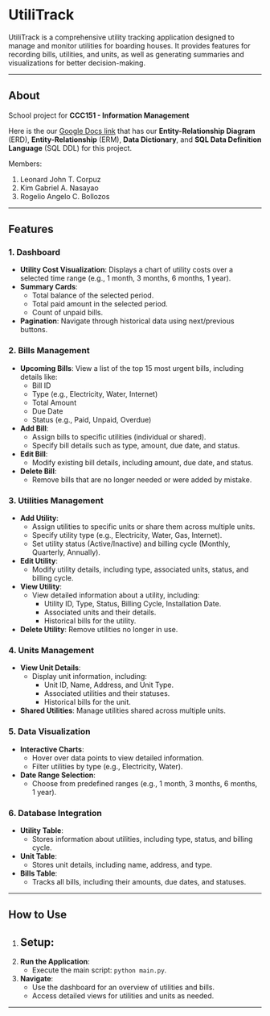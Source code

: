# UtiliTrack

UtiliTrack is a comprehensive utility tracking application designed to manage and monitor utilities for boarding houses. It provides features for recording bills, utilities, and units, as well as generating summaries and visualizations for better decision-making.

---

## About
School project for **CCC151 - Information Management**

Here is the our [Google Docs link](https://docs.google.com/document/d/14NUibsdk8e9LtcCpfhOJAlk9soUE7Fkw1tqVVz8lVOI/edit?usp=sharing) that has our **Entity-Relationship Diagram** (ERD), **Entity-Relationship** (ERM), **Data Dictionary**, and **SQL Data Definition Language** (SQL DDL) for this project.

Members:
1. Leonard John T. Corpuz
2. Kim Gabriel A. Nasayao
3. Rogelio Angelo C. Bollozos

---

## Features

### 1. **Dashboard**
   - **Utility Cost Visualization**: Displays a chart of utility costs over a selected time range (e.g., 1 month, 3 months, 6 months, 1 year).
   - **Summary Cards**:
     - Total balance of the selected period.
     - Total paid amount in the selected period.
     - Count of unpaid bills.
   - **Pagination**: Navigate through historical data using next/previous buttons.

### 2. **Bills Management**
   - **Upcoming Bills**: View a list of the top 15 most urgent bills, including details like:
     - Bill ID
     - Type (e.g., Electricity, Water, Internet)
     - Total Amount
     - Due Date
     - Status (e.g., Paid, Unpaid, Overdue)
   - **Add Bill**:
     - Assign bills to specific utilities (individual or shared).
     - Specify bill details such as type, amount, due date, and status.
   - **Edit Bill**:
     - Modify existing bill details, including amount, due date, and status.
   - **Delete Bill**:
     - Remove bills that are no longer needed or were added by mistake.

### 3. **Utilities Management**
   - **Add Utility**:
     - Assign utilities to specific units or share them across multiple units.
     - Specify utility type (e.g., Electricity, Water, Gas, Internet).
     - Set utility status (Active/Inactive) and billing cycle (Monthly, Quarterly, Annually).
   - **Edit Utility**:
     - Modify utility details, including type, associated units, status, and billing cycle.
   - **View Utility**:
     - View detailed information about a utility, including:
       - Utility ID, Type, Status, Billing Cycle, Installation Date.
       - Associated units and their details.
       - Historical bills for the utility.
   - **Delete Utility**: Remove utilities no longer in use.

### 4. **Units Management**
   - **View Unit Details**:
     - Display unit information, including:
       - Unit ID, Name, Address, and Unit Type.
       - Associated utilities and their statuses.
       - Historical bills for the unit.
   - **Shared Utilities**: Manage utilities shared across multiple units.

### 5. **Data Visualization**
   - **Interactive Charts**:
     - Hover over data points to view detailed information.
     - Filter utilities by type (e.g., Electricity, Water).
   - **Date Range Selection**:
     - Choose from predefined ranges (e.g., 1 month, 3 months, 6 months, 1 year).

### 6. **Database Integration**
   - **Utility Table**:
     - Stores information about utilities, including type, status, and billing cycle.
   - **Unit Table**:
     - Stores unit details, including name, address, and type.
   - **Bills Table**:
     - Tracks all bills, including their amounts, due dates, and statuses.


---

## How to Use

1. **Setup**:
   - 
2. **Run the Application**:
   - Execute the main script: `python main.py`.
3. **Navigate**:
   - Use the dashboard for an overview of utilities and bills.
   - Access detailed views for utilities and units as needed.


---
